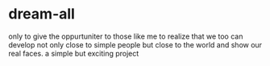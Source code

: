 # dream-all
only to give the oppurtuniter to those like me to realize that we too can develop not only close to simple people but close to the world and show our real faces. a simple but exciting project
